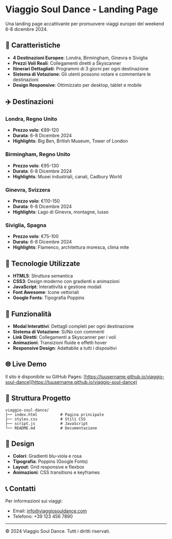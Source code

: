 # Viaggio Soul Dance - Landing Page

Una landing page accattivante per promuovere viaggi europei del weekend 6-8 dicembre 2024.

## 🎯 Caratteristiche

- **4 Destinazioni Europee**: Londra, Birmingham, Ginevra e Siviglia
- **Prezzi Voli Reali**: Collegamenti diretti a Skyscanner
- **Itinerari Dettagliati**: Programmi di 3 giorni per ogni destinazione
- **Sistema di Votazione**: Gli utenti possono votare e commentare le destinazioni
- **Design Responsive**: Ottimizzato per desktop, tablet e mobile

## ✈️ Destinazioni

### Londra, Regno Unito
- **Prezzo volo**: €89-120
- **Durata**: 6-8 Dicembre 2024
- **Highlights**: Big Ben, British Museum, Tower of London

### Birmingham, Regno Unito
- **Prezzo volo**: €95-130
- **Durata**: 6-8 Dicembre 2024
- **Highlights**: Musei industriali, canali, Cadbury World

### Ginevra, Svizzera
- **Prezzo volo**: €110-150
- **Durata**: 6-8 Dicembre 2024
- **Highlights**: Lago di Ginevra, montagne, lusso

### Siviglia, Spagna
- **Prezzo volo**: €75-100
- **Durata**: 6-8 Dicembre 2024
- **Highlights**: Flamenco, architettura moresca, clima mite

## 🚀 Tecnologie Utilizzate

- **HTML5**: Struttura semantica
- **CSS3**: Design moderno con gradienti e animazioni
- **JavaScript**: Interattività e gestione modali
- **Font Awesome**: Icone vettoriali
- **Google Fonts**: Tipografia Poppins

## 📱 Funzionalità

- **Modal Interattivi**: Dettagli completi per ogni destinazione
- **Sistema di Votazione**: Si/No con commenti
- **Link Diretti**: Collegamenti a Skyscanner per i voli
- **Animazioni**: Transizioni fluide e effetti hover
- **Responsive Design**: Adattabile a tutti i dispositivi

## 🌐 Live Demo

Il sito è disponibile su GitHub Pages: [https://tuusername.github.io/viaggio-soul-dance](https://tuusername.github.io/viaggio-soul-dance)

## 📁 Struttura Progetto

```
viaggio-soul-dance/
├── index.html          # Pagina principale
├── styles.css          # Stili CSS
├── script.js           # JavaScript
└── README.md           # Documentazione
```

## 🎨 Design

- **Colori**: Gradienti blu-viola e rosa
- **Tipografia**: Poppins (Google Fonts)
- **Layout**: Grid responsive e flexbox
- **Animazioni**: CSS transitions e keyframes

## 📞 Contatti

Per informazioni sui viaggi:
- Email: info@viaggiosouldance.com
- Telefono: +39 123 456 7890

---

© 2024 Viaggio Soul Dance. Tutti i diritti riservati.
